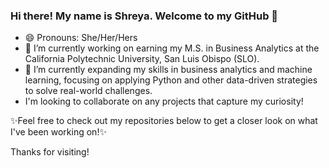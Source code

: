 ### Hi there! My name is Shreya. Welcome to my GitHub 👋

- 😄 Pronouns: She/Her/Hers
- 🔭 I’m currently working on earning my M.S. in Business Analytics at the California Polytechnic University, San Luis Obispo (SLO).
- 🌱 I’m currently expanding my skills in business analytics and machine learning, focusing on applying Python and other data-driven strategies to solve real-world challenges.
- I'm looking to collaborate on any projects that capture my curiosity!

✨Feel free to check out my repositories below to get a closer look on what I've been working on!✨

Thanks for visiting!
